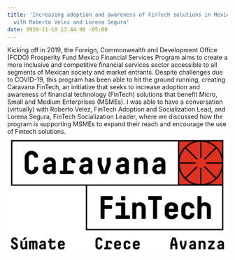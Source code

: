 ```yaml
---
title: 'Increasing adoption and awareness of FinTech solutions in Mexico: Interview
  with Roberto Velez and Lorena Segura'
date: 2020-11-18 13:44:00 -05:00
---
```


Kicking off in 2019, the Foreign, Commonwealth and Development Office (FCDO) Prosperity Fund Mexico Financial Services Program aims to create a more inclusive and competitive financial services sector accessible to all segments of Mexican society and market entrants. Despite challenges due to COVID-19, this program has been able to hit the ground running, creating Caravana FinTech, an initiative that seeks to increase adoption and awareness of financial technology (FinTech) solutions that benefit Micro, Small and Medium Enterprises (MSMEs). I was able to have a conversation (virtually) with Roberto Velez, FinTech Adoption and Socialization Lead, and Lorena Segura, FinTech Socialization Leader, where we discussed how the program is supporting MSMEs to expand their reach and encourage the use of Fintech solutions. ![logo_caravana_fintech.png](/uploads/logo_caravana_fintech.png)